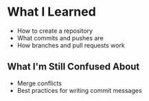 # What I Learned
- How to create a repository
- What commits and pushes are
- How branches and pull requests work

## What I'm Still Confused About
- Merge conflicts
- Best practices for writing commit messages
